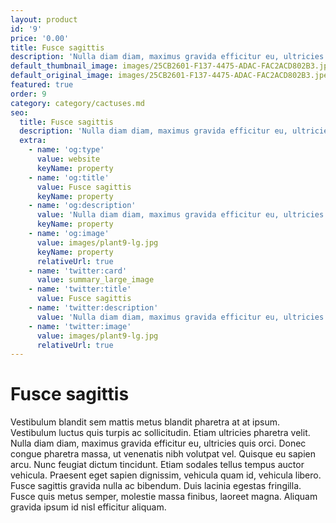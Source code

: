 ```yaml
---
layout: product
id: '9'
price: '0.00'
title: Fusce sagittis
description: 'Nulla diam diam, maximus gravida efficitur eu, ultricies quis orci.'
default_thumbnail_image: images/25CB2601-F137-4475-ADAC-FAC2ACD802B3.jpeg
default_original_image: images/25CB2601-F137-4475-ADAC-FAC2ACD802B3.jpeg
featured: true
order: 9
category: category/cactuses.md
seo:
  title: Fusce sagittis
  description: 'Nulla diam diam, maximus gravida efficitur eu, ultricies quis orci'
  extra:
    - name: 'og:type'
      value: website
      keyName: property
    - name: 'og:title'
      value: Fusce sagittis
      keyName: property
    - name: 'og:description'
      value: 'Nulla diam diam, maximus gravida efficitur eu, ultricies quis orci'
      keyName: property
    - name: 'og:image'
      value: images/plant9-lg.jpg
      keyName: property
      relativeUrl: true
    - name: 'twitter:card'
      value: summary_large_image
    - name: 'twitter:title'
      value: Fusce sagittis
    - name: 'twitter:description'
      value: 'Nulla diam diam, maximus gravida efficitur eu, ultricies quis orci'
    - name: 'twitter:image'
      value: images/plant9-lg.jpg
      relativeUrl: true
---
```


# Fusce sagittis

Vestibulum blandit sem mattis metus blandit pharetra at at ipsum. Vestibulum luctus quis turpis ac sollicitudin. Etiam ultricies pharetra velit. Nulla diam diam, maximus gravida efficitur eu, ultricies quis orci. Donec congue pharetra massa, ut venenatis nibh volutpat vel. Quisque eu sapien arcu. Nunc feugiat dictum tincidunt. Etiam sodales tellus tempus auctor vehicula. Praesent eget sapien dignissim, vehicula quam id, vehicula libero. Fusce sagittis gravida nulla ac bibendum. Duis lacinia egestas fringilla. Fusce quis metus semper, molestie massa finibus, laoreet magna. Aliquam gravida ipsum id nisl efficitur aliquam.